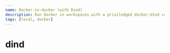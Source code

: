 ```yaml
---
name: Docker-in-docker (with Dind)
description: Run Docker in workspaces with a priviledged docker:dind container
tags: [local, docker]
---
```


# dind